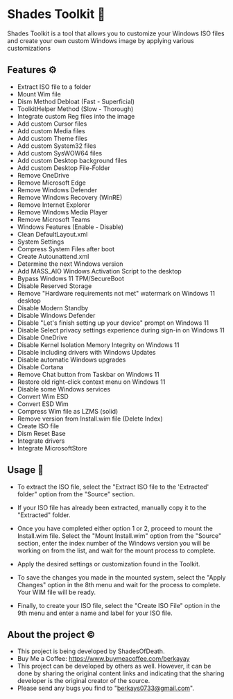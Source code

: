 # Shades Toolkit 💎

Shades Toolkit is a tool that allows you to customize your Windows ISO files and create your own custom Windows image by applying various customizations

## Features ⚙️

- Extract ISO file to a folder
- Mount Wim file
- Dism Method Debloat (Fast - Superficial)
- ToolkitHelper Method (Slow - Thorough)
- Integrate custom Reg files into the image
- Add custom Cursor files
- Add custom Media files
- Add custom Theme files
- Add custom System32 files
- Add custom SysWOW64 files
- Add custom Desktop background files
- Add custom Desktop File-Folder
- Remove OneDrive
- Remove Microsoft Edge
- Remove Windows Defender
- Remove Windows Recovery (WinRE)
- Remove Internet Explorer
- Remove Windows Media Player
- Remove Microsoft Teams
- Windows Features (Enable - Disable)
- Clean DefaultLayout.xml
- System Settings
- Compress System Files after boot
- Create Autounattend.xml
- Determine the next Windows version
- Add MASS_AIO Windows Activation Script to the desktop
- Bypass Windows 11 TPM/SecureBoot
- Disable Reserved Storage
- Remove "Hardware requirements not met" watermark on Windows 11 desktop
- Disable Modern Standby
- Disable Windows Defender
- Disable "Let's finish setting up your device" prompt on Windows 11
- Disable Select privacy settings experience during sign-in on Windows 11
- Disable OneDrive
- Disable Kernel Isolation Memory Integrity on Windows 11
- Disable including drivers with Windows Updates
- Disable automatic Windows upgrades
- Disable Cortana
- Remove Chat button from Taskbar on Windows 11
- Restore old right-click context menu on Windows 11
- Disable some Windows services
- Convert Wim ESD
- Convert ESD Wim
- Compress Wim file as LZMS (solid)
- Remove version from Install.wim file (Delete Index)
- Create ISO file
- Dism Reset Base
- Integrate drivers
- Integrate MicrosoftStore

## Usage 📖

- To extract the ISO file, select the "Extract ISO file to the 'Extracted' folder" option from the "Source" section.

- If your ISO file has already been extracted, manually copy it to the "Extracted" folder.

- Once you have completed either option 1 or 2, proceed to mount the Install.wim file. Select the "Mount Install.wim" option from the "Source" section, enter the index number of the Windows version you will be working on from the list, and wait for the mount process to complete.

- Apply the desired settings or customization found in the Toolkit.

- To save the changes you made in the mounted system, select the "Apply Changes" option in the 8th menu and wait for the process to complete. Your WIM file will be ready.

- Finally, to create your ISO file, select the "Create ISO File" option in the 9th menu and enter a name and label for your ISO file.

## About the project ©️
- This project is being developed by ShadesOfDeath.
- Buy Me a Coffee: https://www.buymeacoffee.com/berkayay
- This project can be developed by others as well. However, it can be done by sharing the original content links and indicating that the sharing developer is the original creator of the source.
- Please send any bugs you find to "berkays0733@gmail.com".
